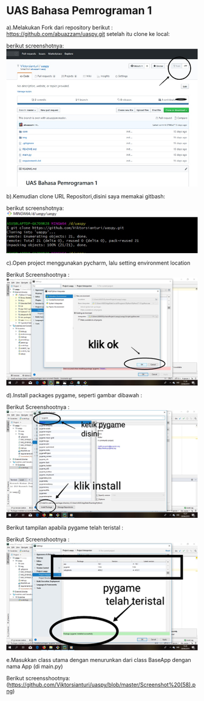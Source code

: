 # UAS Bahasa Pemrograman 1

a).Melakukan Fork dari repository berikut : https://github.com/abuazzam/uaspy.git setelah itu clone ke local:

berikut screenshotnya: ![alt text](https://github.com/Viktorsianturi/uaspy/blob/8feb3294199b3ef5a200e16d7237fb85a859ed2d/IMG_20190423_104537.jpg)

b).Kemudian clone URL Repositori,disini saya memakai gitbash:

berikut screenshotnya: ![alt text](https://github.com/Viktorsianturi/uaspy/blob/master/IMG_20190423_110213.jpg)

c).Open project menggunakan pycharm, lalu setting environment location 

Berikut Screenshootnya : ![alt text](https://raw.githubusercontent.com/Viktorsianturi/uaspy/master/IMG_20190423_112246.jpg)

d).Install packages pygame, seperti gambar dibawah :

Berikut Screenshootnya : ![alt text](https://github.com/Viktorsianturi/uaspy/blob/master/IMG_20190429_140650.jpg)


Berikut tampilan apabila pygame telah teristal :

Berikut Screenshootnya : ![alt text](https://github.com/Viktorsianturi/uaspy/blob/master/IMG_20190429_140924.jpg)

e.Masukkan class utama dengan menurunkan dari class BaseApp dengan nama App (di main.py)

Berikut screensshootnya: (https://github.com/Viktorsianturi/uaspy/blob/master/Screenshot%20(58).png)

